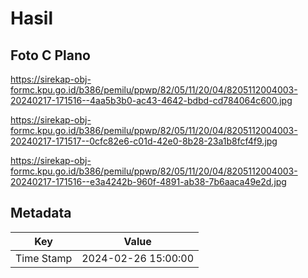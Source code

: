 # Hasil

## Foto C Plano

https://sirekap-obj-formc.kpu.go.id/b386/pemilu/ppwp/82/05/11/20/04/8205112004003-20240217-171516--4aa5b3b0-ac43-4642-bdbd-cd784064c600.jpg

https://sirekap-obj-formc.kpu.go.id/b386/pemilu/ppwp/82/05/11/20/04/8205112004003-20240217-171517--0cfc82e6-c01d-42e0-8b28-23a1b8fcf4f9.jpg

https://sirekap-obj-formc.kpu.go.id/b386/pemilu/ppwp/82/05/11/20/04/8205112004003-20240217-171516--e3a4242b-960f-4891-ab38-7b6aaca49e2d.jpg


## Metadata

| Key        | Value               |
| ---------- | ------------------- |
| Time Stamp | 2024-02-26 15:00:00 |




